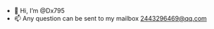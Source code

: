 - 👋 Hi, I’m @Dx795
- 📫  Any question can be sent to my mailbox 2443296469@qq.com

<!---
Dx795/Dx795 is a ✨ special ✨ repository because its `README.md` (this file) appears on your GitHub profile.
You can click the Preview link to take a look at your changes.
--->
